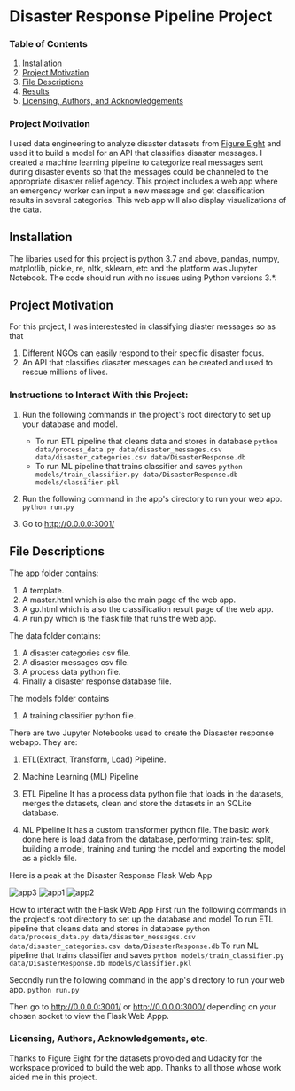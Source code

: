 # Disaster Response Pipeline Project

### Table of Contents

1. [Installation](#installation)
2. [Project Motivation](#motivation)
3. [File Descriptions](#files)
4. [Results](#results)
5. [Licensing, Authors, and Acknowledgements](#licensing)
 
### Project Motivation
I used data engineering to analyze disaster datasets from [Figure Eight](https://appen.com/) and used it to build a model for an API that classifies disaster messages. I created a machine learning pipeline to categorize real messages sent during disaster events so that the messages could be channeled to the appropriate disaster relief agency. This project includes a web app where an emergency worker can input a new message and get classification results in several categories. This web app will also display visualizations of the data.

## Installation <a name="installation"></a>

The libaries used for this project is python 3.7 and above, pandas, numpy, matplotlib, pickle, re, nltk, sklearn, etc and the platform was Jupyter Notebook.  The code should run with no issues using Python versions 3.*.

## Project Motivation<a name="motivation"></a>

For this project, I was interestested in classifying diaster messages so as that
1. Different NGOs can easily respond to their specific disaster focus.
2. An API that classifies diasater messages can be created and used to rescue millions of lives.


### Instructions to Interact With this Project:
1. Run the following commands in the project's root directory to set up your database and model.

    - To run ETL pipeline that cleans data and stores in database
        `python data/process_data.py data/disaster_messages.csv data/disaster_categories.csv data/DisasterResponse.db`
    - To run ML pipeline that trains classifier and saves
        `python models/train_classifier.py data/DisasterResponse.db models/classifier.pkl`

2. Run the following command in the app's directory to run your web app.
    `python run.py`

3. Go to http://0.0.0.0:3001/


## File Descriptions <a name="files"></a>
The app folder contains:
1. A template.
2. A master.html which is also the main page of the web app.
3. A go.html which is also the classification result page of the web app.
4. A run.py which is the flask file that runs the web app.

The data folder contains:
1. A disaster categories csv file.
2. A disaster messages csv file.
3. A process data python file.
4. Finally a disaster response database file.

The models folder contains
1. A training classifier python file.

There are two Jupyter Notebooks used to create the Diasaster response webapp. They are:
1. ETL(Extract, Transform, Load) Pipeline.
2. Machine Learning (ML) Pipeline

1. ETL Pipeline
It has a process data python file that loads in the datasets, merges the datasets, clean and store the datasets in an SQLite database.

2. ML Pipeline
It has a custom transformer python file. The basic work done here is load data from the database,
performing train-test split, building a model, training and tuning the model and exporting the model as a pickle file.

Here is a peak at the Disaster Response Flask Web App

![app3](https://user-images.githubusercontent.com/54407746/98725077-9826b800-238c-11eb-828f-864dce8cbd9b.JPG)
![app1](https://user-images.githubusercontent.com/54407746/98724735-159df880-238c-11eb-8338-bc4b4e0b1c39.JPG)
![app2](https://user-images.githubusercontent.com/54407746/98724932-5bf35780-238c-11eb-8a93-ebb09ab2d510.JPG)


How to interact with the Flask Web App
First run the following commands in the project's root directory to set up the database and model
To run ETL pipeline that cleans data and stores in database
`python data/process_data.py data/disaster_messages.csv data/disaster_categories.csv data/DisasterResponse.db`
To run ML pipeline that trains classifier and saves
`python models/train_classifier.py data/DisasterResponse.db models/classifier.pkl`

Secondly run the following command in the app's directory to run your web app.
`python run.py`

Then go to http://0.0.0.0:3001/ or http://0.0.0.0:3000/  depending on your chosen socket to view the Flask Web Appp.


### Licensing, Authors, Acknowledgements, etc.
Thanks to Figure Eight for the datasets provoided and Udacity for the workspace provided to build the web app.
Thanks to all those whose work aided me in this project.
